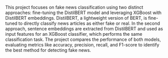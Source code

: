 This project focuses on fake news classification using two distinct approaches: fine-tuning the DistilBERT model and leveraging XGBoost with DistilBERT embeddings. DistilBERT, a lightweight version of BERT, is fine-tuned to directly classify news articles as either fake or real. In the second approach, sentence embeddings are extracted from DistilBERT and used as input features for an XGBoost classifier, which performs the same classification task. The project compares the performance of both models, evaluating metrics like accuracy, precision, recall, and F1-score to identify the best method for detecting fake news. 